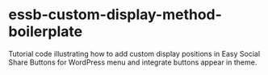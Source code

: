 # essb-custom-display-method-boilerplate

Tutorial code illustrating how to add custom display positions in Easy Social Share Buttons for WordPress menu and integrate buttons appear in theme.
